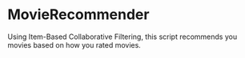# MovieRecommender
Using Item-Based Collaborative Filtering, this script recommends you movies based on how you rated movies.
